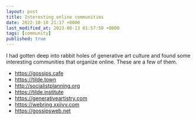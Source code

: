 ```yaml
---
layout: post
title: Interesting online communities
date: 2022-10-10 21:17 +0000
last_modified_at: 2023-08-13 01:57:50 +0000
tags: [community]
published: true
---
```


I had gotten deep into rabbit holes of generative art culture and found some interesting
communities that organize online. These are a few of them.

- <https://gossips.cafe>
- <https://tilde.town>
- <http://socialistplanning.org>
- <https://tilde.institute>
- <https://generativeartistry.com>
- <https://webring.xxiivv.com>
- <https://gossipsweb.net>
